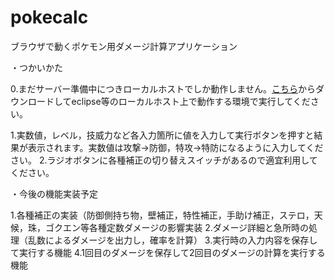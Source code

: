 # pokecalc
ブラウザで動くポケモン用ダメージ計算アプリケーション

・つかいかた

0.まだサーバー準備中につきローカルホストでしか動作しません。<a href="[example.html](https://github.com/rivergrass/pokecalc)">こちら</a>からダウンロードしてeclipse等のローカルホスト上で動作する環境で実行してください。

1.実数値，レベル，技威力など各入力箇所に値を入力して実行ボタンを押すと結果が表示されます。実数値は攻撃→防御，特攻→特防になるように入力してください。
2.ラジオボタンに各種補正の切り替えスイッチがあるので適宜利用してください。

・今後の機能実装予定

1.各種補正の実装（防御側持ち物，壁補正，特性補正，手助け補正，ステロ，天候，珠，ゴクエン等各種定数ダメージの影響実装
2.ダメージ詳細と急所時の処理（乱数によるダメージを出力し，確率を計算）
3.実行時の入力内容を保存して実行する機能
4.1回目のダメージを保存して2回目のダメージの計算を実行する機能
